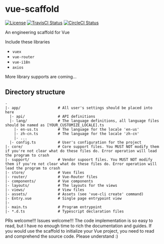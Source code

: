 # vue-scaffold

[![License](https://img.shields.io/badge/License-Apache%202.0-blue.svg)](https://opensource.org/licenses/Apache-2.0)
[![TravisCI Status](https://travis-ci.com/cornsauce/vue-scaffold.svg?branch=dev)](https://travis-ci.com/cornsauce/vue-scaffold)
[![CircleCI Status](https://circleci.com/gh/cornsauce/vue-scaffold.svg?style=svg)]()

An engineering scaffold for Vue

Include these libraries
- `vuex`
- `vue-router`
- `vue-i18n`
- `axios`

More library supports are coming...

## Directory structure

```
-
|- app/                 # All user's settings should be placed into here
  |- api/               # API definitions
  |- lang/              # The language definitions, all language files should be named as [YOUR_CUSTOMIZE_LOCALE].ts
    |- en-us.ts         # The language for the locale 'en-us'
    |- zh-cn.ts         # The language for the locale 'zh-cn' 
    |- ...
  |- config.ts          # User's configuration for the project
|- core/                # Core support files. You MUST NOT modify them if you're not clear what do these files do. Error operation will lead the program to crash
|- support/             # Vendor supoort files. You MUST NOT modify them if you're not clear what do these files do. Error operation will lead the program to crash
|- store/               # Vuex files
|- router/              # Vue-Router files
|- components/          # Vue components
|- layouts/             # The layouts for the views
|- views/               # View files
|- assets/              # Assets (see 'vue-cli create' command)
|- Entry.vue            # Single page entrypoint view
|- 
|- main.ts              # Program entrypoint
|- *.d.ts               # Typescript declaration files
``` 

PRs welcome!!! Issues welcome!!! The code implementation is so easy to read, but I have no enough time to rich the 
documentation and guides. If you would use the scaffold to initialize your Vue project, you need to read and comprehend 
the source code. Please understand :)


